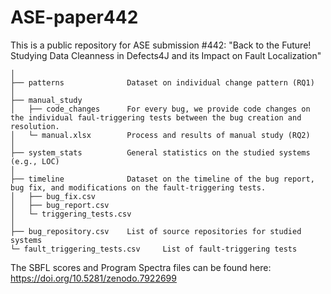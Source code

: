 # ASE-paper442
This is a public repository for ASE submission #442: "Back to the Future! Studying Data Cleanness in Defects4J and its Impact on Fault Localization"

```
│
├── patterns              Dataset on individual change pattern (RQ1)
│  
├── manual_study
│   ├── code_changes      For every bug, we provide code changes on the individual faul-triggering tests between the bug creation and resolution.
│   └─ manual.xlsx        Process and results of manual study (RQ2)
│  
├── system_stats          General statistics on the studied systems (e.g., LOC)
│  
├── timeline              Dataset on the timeline of the bug report, bug fix, and modifications on the fault-triggering tests.
│   ├── bug_fix.csv			  
│   ├── bug_report.csv			
│   └─ triggering_tests.csv 
│ 
├── bug_repository.csv    List of source repositories for studied systems
└─ fault_triggering_tests.csv     List of fault-triggering tests
```
The SBFL scores and Program Spectra files can be found here: https://doi.org/10.5281/zenodo.7922699

